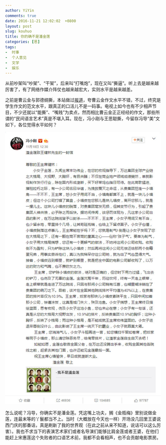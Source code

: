 ```yaml
---
author: YiYin
comments: true
date: 2016-11-21 12:02:02  +0800
layout: post
slug: kouhuo
title: 你的确不是潘金莲
categories: [思]
tags:
-  时事
-  个人意见
-  文学
-  娱乐
---
```


从前吵架叫“吵架”、“干架”，后来叫“打嘴炮”，现在又叫“撕逼”。听上去是越来越厉害了，有了网络作媒介阵仗也越来越宏大，实则水平是越来越差。

之前是曹云金与郭德纲撕，本站做过<a href="https://whyhow.github.io/2016/09/11/haowenzhang.html">报道</a>，夸曹云金作文水平不错，不过，终究是学生作文的范文水平，跟真正的口活儿不是一码事。电视上如今也有不少相声节目，不少还就以“能撕”、“嘴贱”为卖点，然而相比曹云金正正经经的作文，那些所谓的“民间语言艺术”真是不堪入耳。现在，冯小刚与王思聪撕，今留存冯导“美”文如下，各位觉得水平如何？

<img src="/public/images/xiaogang.jpg" alt="">

怎么说呢？冯导，你确实不是潘金莲。凭这嘴上功夫，搁《金瓶梅》里别说做金莲，连最末等的丫鬟都当不上。当时（大概放在今天也一样）开场没几回里王婆说西门庆的那番话，真是刷新了我的世界观（在此之前从来不知道，说话可以这么厉害）。我也不求当下的表演艺术家们或者名导演们能够比肩金莲或者王婆，在他们能赶上宋惠莲这个失败者的口语艺术前，我都不会看相声，也不会贡献电影票房。